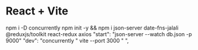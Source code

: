 # React + Vite

npm i -D concurrently
npm init -y && npm i json-server
date-fns-jalali @reduxjs/toolkit react-redux axios
"start": "json-server --watch db.json -p 9000"
"dev": "concurrently \" vite --port 3000 \"  ",